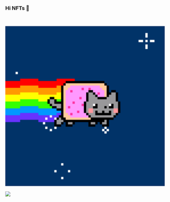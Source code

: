 ### Hi NFTs 👋

<br />

![nft cat](./nft_cat.gif)

<!-- <p>
  <a href="https://github.com/deeprogra/deeprogra" >
    <img align="center" src="https://github-readme-stats.vercel.app/api/top-langs/?layout=compact&username=deeprogra&hide=java,html&title_color=ffffff&text_color=c9cacc&icon_color=2bbc8a&bg_color=1d1f21" height="180px"/>
  </a>
</p> -->

<!-- ![GitHub Activity Graph](https://activity-graph.herokuapp.com/graph?username=deeprogra&bg_color=000000&color=00ffff&line=00ffff&point=ffffff&area=true&hide_border=true)  -->

![](https://komarev.com/ghpvc/?username=deeprogra&color=e84142)
